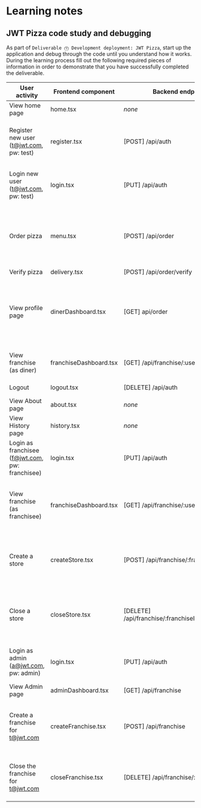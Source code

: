 # Learning notes

## JWT Pizza code study and debugging

As part of `Deliverable ⓵ Development deployment: JWT Pizza`, start up the application and debug through the code until you understand how it works. During the learning process fill out the following required pieces of information in order to demonstrate that you have successfully completed the deliverable.

| User activity                                       | Frontend component      | Backend endpoints              | Database SQL                                   |
| --------------------------------------------------- | ----------------------- | ------------------------------ | ---------------------------------------------- |
| View home page                                      | home.tsx                | *none*                         | *none*                                         |
| Register new user<br/>(t@jwt.com, pw: test)         | register.tsx            | [POST] /api/auth               | INSERT INTO user (name, email, password) VALUES (?, ?, ?) <br/> INSERT INTO userRole (userId, role, objectId) VALUES (?, ?, ?)  |
| Login new user<br/>(t@jwt.com, pw: test)            | login.tsx               | [PUT] /api/auth                | SELECT * FROM user WHERE email=? <br/> SELECT * FROM userRole WHERE userId=?                                                                                     |
| Order pizza                                         | menu.tsx                | [POST] /api/order              | INSERT INTO dinerOrder (dinerId, franchiseId, storeId, date) VALUES (?, ?, ?, now()) <br/> INSERT INTO orderItem (orderId, menuId, description, price) VALUES (?, ?, ?, ?)                                      |
| Verify pizza                                        | delivery.tsx            | [POST] /api/order/verify       | *none*                                           |
| View profile page                                   | dinerDashboard.tsx      | [GET]  api/order               | SELECT id, franchiseId, storeId, date FROM dinerOrder WHERE dinerId=? LIMIT {offset},{config.db.listPerPage} <br/> SELECT id, menuId, description, price FROM orderItem WHERE orderId=?                      |
| View franchise<br/>(as diner)                       | franchiseDashboard.tsx  | [GET] /api/franchise/:userId   | SELECT objectId FROM userRole WHERE role='franchisee' AND userId=?                        | 
| Logout                                              | logout.tsx              | [DELETE] /api/auth             | DELETE FROM auth WHERE token=?                 |
| View About page                                     | about.tsx               | *none*                         | *none*                                         |
| View History page                                   | history.tsx             | *none*                         | *none*                                         |
| Login as franchisee<br/>(f@jwt.com, pw: franchisee) | login.tsx               | [PUT] /api/auth                | SELECT * FROM user WHERE email=? <br/> SELECT * FROM userRole WHERE userId=?                          |
| View franchise<br/>(as franchisee)                  | franchiseDashboard.tsx  | [GET] /api/franchise/:userId   | SELECT objectId FROM userRole WHERE role='franchisee' AND userId=? <br/> SELECT id, name FROM franchise WHERE id in (${franchiseIds.join(',')})      |
| Create a store                                      | createStore.tsx         | [POST] /api/franchise/:franchiseId/store  | SELECT u.id, u.name, u.email FROM userRole AS ur JOIN user AS u ON u.id=ur.userId WHERE ur.objectId=? AND ur.role='franchisee'                     |
| Close a store                                       | closeStore.tsx          | [DELETE] /api/franchise/:franchiseId/store/:storeId   |  SELECT u.id, u.name, u.email FROM userRole AS ur JOIN user AS u ON u.id=ur.userId WHERE ur.objectId=? AND ur.role='franchisee'          |
| Login as admin<br/>(a@jwt.com, pw: admin)           | login.tsx               | [PUT] /api/auth                | SELECT * FROM user WHERE email=? <br/> SELECT * FROM userRole WHERE userId=?                          |
| View Admin page                                     | adminDashboard.tsx      | [GET] /api/franchise           | SELECT id, name FROM franchise                 |
| Create a franchise for t@jwt.com                    | createFranchise.tsx     | [POST] /api/franchise          | SELECT id, name FROM user WHERE email=? <br/> INSERT INTO franchise (name) VALUES (?) <br/> INSERT INTO userRole (userId, role, objectId) VALUES (?, ?, ?)     |
| Close the franchise for t@jwt.com                   | closeFranchise.tsx      | [DELETE] /api/franchise/:franchiseId      | DELETE FROM store WHERE franchiseId=? <br/> DELETE FROM userRole WHERE objectId=? <br/> DELETE FROM franchise WHERE id=?                 |
